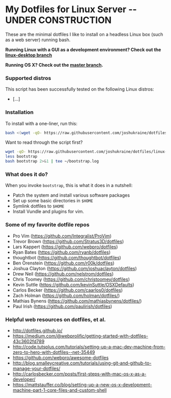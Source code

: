 # My Dotfiles for Linux Server -- UNDER CONSTRUCTION

These are the minimal dotfiles I like to install on a headless Linux box (such as a web server) running bash.

**Running Linux with a GUI as a development environment? Check out the [linux-desktop branch](https://github.com/joshukraine/dotfiles/tree/linux-desktop)**

**Running OS X? Check out the [master branch](https://github.com/joshukraine/dotfiles).**

### Supported distros

This script has been successfully tested on the following Linux distros:

* [...]

### Installation

To install with a one-liner, run this:

```sh
bash <(wget -qO- https://raw.githubusercontent.com/joshukraine/dotfiles/linux-server/bootstrap) 2>&1 | tee ~/bootstrap.log
```

Want to read through the script first?

```sh
wget -qO- https://raw.githubusercontent.com/joshukraine/dotfiles/linux-server/bootstrap > bootstrap
less bootstrap
bash bootstrap 2>&1 | tee ~/bootstrap.log
```

### What does it do?

When you invoke `bootstrap`, this is what it does in a nutshell:

* Patch the system and install various software packages
* Set up some basic directories in `$HOME`
* Symlink dotfiles to `$HOME`
* Install Vundle and plugins for vim.


### Some of my favorite dotfile repos

* Pro Vim (https://github.com/Integralist/ProVim)
* Trevor Brown (https://github.com/Stratus3D/dotfiles)
* Lars Kappert (https://github.com/webpro/dotfiles)
* Ryan Bates (https://github.com/ryanb/dotfiles)
* thoughtbot (https://github.com/thoughtbot/dotfiles)
* Ben Orenstein (https://github.com/r00k/dotfiles)
* Joshua Clayton (https://github.com/joshuaclayton/dotfiles)
* Drew Neil (https://github.com/nelstrom/dotfiles)
* Chris Toomey (https://github.com/christoomey/dotfiles)
* Kevin Suttle (https://github.com/kevinSuttle/OSXDefaults)
* Carlos Becker (https://github.com/caarlos0/dotfiles)
* Zach Holman (https://github.com/holman/dotfiles/)
* Mathias Bynens (https://github.com/mathiasbynens/dotfiles/)
* Paul Irish (https://github.com/paulirish/dotfiles)


### Helpful web resources on dotfiles, et al.

* http://dotfiles.github.io/
* https://medium.com/@webprolific/getting-started-with-dotfiles-43c3602fd789
* http://code.tutsplus.com/tutorials/setting-up-a-mac-dev-machine-from-zero-to-hero-with-dotfiles--net-35449
* https://github.com/webpro/awesome-dotfiles
* http://blog.smalleycreative.com/tutorials/using-git-and-github-to-manage-your-dotfiles/
* http://carlosbecker.com/posts/first-steps-with-mac-os-x-as-a-developer/
* https://mattstauffer.co/blog/setting-up-a-new-os-x-development-machine-part-1-core-files-and-custom-shell

